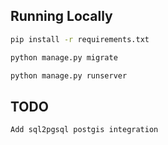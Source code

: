 ## Running Locally

```bash
pip install -r requirements.txt
```

```bash
python manage.py migrate
```

```bash
python manage.py runserver
```
## TODO

```bash
Add sql2pgsql postgis integration 
```
